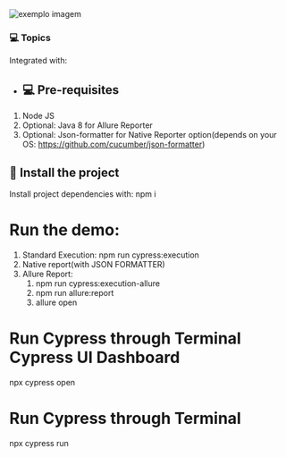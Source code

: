 <img src="https://media-exp1.licdn.com/dms/image/C4E0BAQF1dg2KtKFdPg/company-logo_200_200/0/1626295436859?e=2159024400&v=beta&t=Ib_T9PXXQxkHRKnj3Oe65EKuR6EAh01IgAA6IGvU0FY" alt="exemplo imagem">

### 💻 Topics

Integrated with:

- ## 💻 Pre-requisites

1. Node JS
2. Optional: Java 8 for Allure Reporter
3. Optional: Json-formatter for Native Reporter option(depends on your OS: https://github.com/cucumber/json-formatter)

## 🚀 Install the project

Install project dependencies with: npm i

# Run the demo:

1. Standard Execution: npm run cypress:execution
2. Native report(with JSON FORMATTER)
3. Allure Report:
   1. npm run cypress:execution-allure
   2. npm run allure:report
   3. allure open
   

# Run Cypress through Terminal Cypress UI Dashboard

npx cypress open

# Run Cypress through Terminal

npx cypress run
